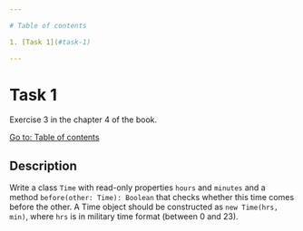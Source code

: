 ```yaml
---

# Table of contents

1. [Task 1](#task-1)

---
```


# Task 1

Exercise 3 in the chapter 4 of the book.

[Go to: Table of contents](#table-of-contents)

## Description

Write a class `Time` with read-only properties `hours` and `minutes` and a method `before(other: Time): Boolean` that checks whether this time comes before the other. A Time object should be constructed as `new Time(hrs, min)`, where `hrs` is in military time format (between 0 and 23).
